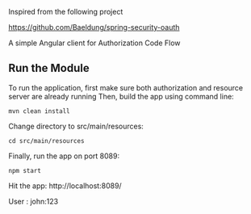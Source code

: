 Inspired from the following project 

https://github.com/Baeldung/spring-security-oauth

A simple Angular client for Authorization Code Flow

## Run the Module
To run the application, first make sure both authorization and resource server are already running
Then, build the app using command line:
```
mvn clean install
```

Change directory to src/main/resources:
```
cd src/main/resources
```

Finally, run the app on port 8089:
```
npm start
```

Hit the app: 
http://localhost:8089/

User : john:123